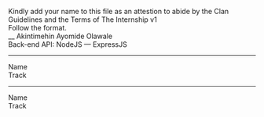 
Kindly add your name to this file as an attestion to abide by the Clan Guidelines and the Terms of The Internship v1
<br/> Follow the format.<br/> 
__
Akintimehin Ayomide Olawale<br/>
Back-end API: NodeJS — ExpressJS
___
Name<br/>
Track
___
Name<br/>
Track
